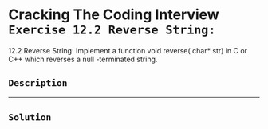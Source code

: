 # Cracking The Coding Interview `Exercise 12.2 Reverse String:`

12.2 Reverse String: Implement a function void reverse( char* str) in C or C++ which reverses a null -terminated string.

## `Description`

---

## `Solution`